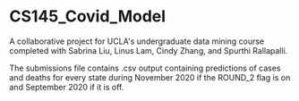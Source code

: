 # CS145_Covid_Model

A collaborative project for UCLA's undergraduate data mining course completed with Sabrina Liu, Linus Lam, Cindy Zhang, and Spurthi Rallapalli.

The submissions file contains .csv output containing predictions of cases and deaths for every state during November 2020 if the ROUND_2 flag is on and September 2020 if it is off. 